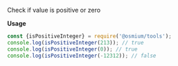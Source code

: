 
Check if value is positive or zero

__Usage__
```javascript
const {isPositiveInteger} = require('@osmium/tools');
console.log(isPositiveInteger(213)); // true
console.log(isPositiveInteger(0)); // true
console.log(isPositiveInteger(-12312)); // false
```
